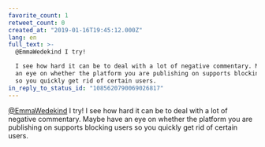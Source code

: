 ```yaml
---
favorite_count: 1
retweet_count: 0
created_at: "2019-01-16T19:45:12.000Z"
lang: en
full_text: >-
  @EmmaWedekind I try!

  I see how hard it can be to deal with a lot of negative commentary. Maybe have
  an eye on whether the platform you are publishing on supports blocking users
  so you quickly get rid of certain users.
in_reply_to_status_id: "1085620790069026817"
---
```


[@EmmaWedekind](https://twitter.com/EmmaWedekind) I try! I see how hard it can
be to deal with a lot of negative commentary. Maybe have an eye on whether the
platform you are publishing on supports blocking users so you quickly get rid of
certain users.
